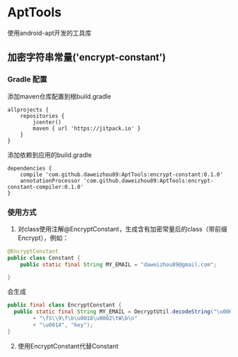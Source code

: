 # AptTools
使用android-apt开发的工具库

## 加密字符串常量('encrypt-constant')

### Gradle 配置
添加maven仓库配置到根build.gradle
```
allprojects {
    repositories {
        jcenter()
        maven { url 'https://jitpack.io' }
    }
}
```

添加依赖到应用的build.gradle
```
dependencies {
    compile 'com.github.daweizhou89:AptTools:encrypt-constant:0.1.0'
    annotationProcessor 'com.github.daweizhou89:AptTools:encrypt-constant-compiler:0.1.0'
}
```

### 使用方式
1. 对class使用注解@EncryptConstant，生成含有加密常量后的class（带前缀Encrypt），例如：

```java
@EncryptConstant
public class Constant {
    public static final String MY_EMAIL = "daweizhou89@gmail.com";

}
```

会生成

```java
public final class EncryptConstant {
  public static final String MY_EMAIL = DecryptUtil.decodeString("\u000f\u0004\u000e\u000e\f\u0003\u0003\n"
        + "\fS\\9\f\b\u0018\u0002\tW\b\n"
        + "\u0014", "key");
}
```

2. 使用EncryptConstant代替Constant
